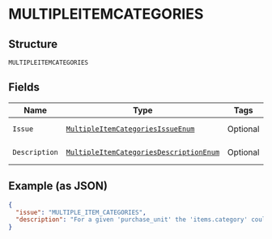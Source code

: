 
# MULTIPLEITEMCATEGORIES

## Structure

`MULTIPLEITEMCATEGORIES`

## Fields

| Name | Type | Tags | Description | Getter | Setter |
|  --- | --- | --- | --- | --- | --- |
| `Issue` | [`MultipleItemCategoriesIssueEnum`](../../doc/models/multiple-item-categories-issue-enum.md) | Optional | - | MultipleItemCategoriesIssueEnum getIssue() | setIssue(MultipleItemCategoriesIssueEnum issue) |
| `Description` | [`MultipleItemCategoriesDescriptionEnum`](../../doc/models/multiple-item-categories-description-enum.md) | Optional | - | MultipleItemCategoriesDescriptionEnum getDescription() | setDescription(MultipleItemCategoriesDescriptionEnum description) |

## Example (as JSON)

```json
{
  "issue": "MULTIPLE_ITEM_CATEGORIES",
  "description": "For a given 'purchase_unit' the 'items.category' could be either \"PHYSICAL_GOODS\" and/or \"DIGITAL_GOODS\" or just \"DONATION\".  'items.category' as \"DONATION\" cannot be combined with items with either \"PHYSICAL_GOODS\" or \"DIGITAL_GOODS\"."
}
```

